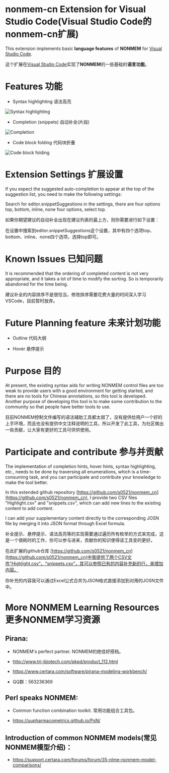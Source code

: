 # nonmem-cn Extension for Visual Studio Code(Visual Studio Code的nonmem-cn扩展)

This extension implements basic **language features** of **NONMEM** for [Visual Studio Code](https://code.visualstudio.com/).

这个扩展在[Visual Studio Code](https://code.visualstudio.com/)实现了**NONMEM**的一些基础的**语言功能**。

  

# Features 功能

- Syntax highlighting 语法高亮


![Syntax highlighting](https://github.com/s0521/nonmem_cn/raw/master/Highlight.png)

- Completion (snippets) 自动补全(片段)


![Completion](https://github.com/s0521/nonmem_cn/raw/master/snippets.gif)

- Code block folding 代码块折叠


![Code block folding](https://github.com/s0521/nonmem_cn/raw/master/Folding.gif)

 

# Extension Settings 扩展设置

If you expect the suggested auto-completion to appear at the top of the suggestion list, you need to make the following settings:

Search for editor.snippetSuggestions in the settings, there are four options top, bottom, inline, none four options, select top.

如果你期望建议的自动补全出现在建议列表的最上方，则你需要进行如下设置：

在设置中搜索到editor.snippetSuggestions这个设置，其中有四个选项top、bottom、inline、none四个选项，选择top即可。



# Known Issues 已知问题

It is recommended that the ordering of completed content is not very appropriate, and it takes a lot of time to modify the sorting. So is temporarily abandoned for the time being.

建议补全的内容排序不是很恰当，修改排序需要花费大量的时间深入学习VSCode，目前暂时放弃。



# Future Planning feature 未来计划功能

- Outline 代码大纲

- Hover 悬停提示


# Purpose 目的

At present, the existing syntax aids for writing NONMEM control files are too weak to provide users with a good environment for getting started, and there are no tools for Chinese annotations, so this tool is developed. Another purpose of developing this tool is to make some contribution to the community so that people have better tools to use.

目前NONMEM控制文件编写的语法辅助工具都太弱了，没有提供给用户一个好的上手环境，而且也没有提供中文注释说明的工具，所以开发了此工具，为社区做出一些贡献，让大家有更好的工具可供供使用。

# Participate and contribute 参与并贡献

The implementation of completion hints, hover hints, syntax highlighting, etc., needs to be done by traversing all enumerations, which is a time-consuming task, and you can participate and contribute your knowledge to make the tool better.

In this extended github repository [https://github.com/s0521/nonmem_cn](https://github.com/s0521/nonmem_cn), I provide two CSV files "Highlight.csv" and "snippets.csv", which can add new lines to the existing content to add content.

I can add your supplementary content directly to the corresponding JOSN file by merging it into JSON format through Excel formula.

补全提示、悬停提示、语法高亮等的实现需要通过遍历所有枚举的方式来完成，这是一个很耗时的工作，你可以参与进来，贡献你的知识使得该工具变的更好。

在此扩展的github仓库 [https://github.com/s0521/nonmem_cn](https://github.com/s0521/nonmem_cn)中我提供了两个CSV文件“Highlight.csv”、“snippets.csv”，其可以参照已有的内容补充新的行，来增加内容。

你补充的内容我可以通过Excel公式合并为JSON格式直接添加到对用的JOSN文件中。

# More NONMEM Learning Resources 更多NONMEM学习资源

## Pirana:

- NONMEM's perfect partner. NONMEM的绝佳好搭档。

- http://www.tri-ibiotech.com/pkpd/product_112.html

- https://www.certara.com/software/pirana-modeling-workbench/

- QQ群：563236369




## Perl speaks NONMEM:

- Common function combination toolkit. 常用功能组合工具包。

- https://uupharmacometrics.github.io/PsN/




## Introduction of common NONMEM models(常见NONMEM模型介绍)：

- https://support.certara.com/forums/forum/35-nlme-nonmem-model-comparisons/